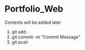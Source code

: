 # Portfolio_Web

Contents will be added later
1. git add .
2. git commit -m "Commit Message"
3. git push
